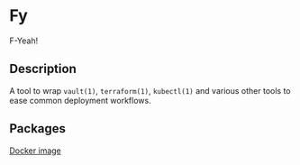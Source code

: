 # Fy

F-Yeah!

## Description

A tool to wrap `vault(1)`, `terraform(1)`, `kubectl(1)` and various other tools to ease common deployment workflows.

## Packages

[Docker image](https://github.com/orgs/Inshur/packages/container/package/fy)
